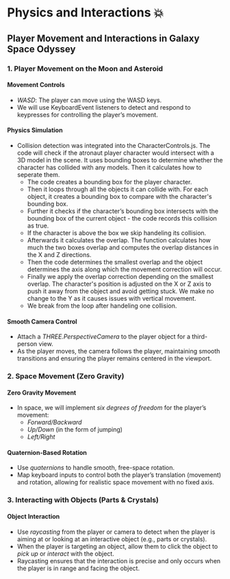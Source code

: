 # Physics and Interactions :collision:


## Player Movement and Interactions in Galaxy Space Odyssey

### 1. Player Movement on the Moon and Asteroid 

#### Movement Controls
- *WASD*: The player can move using the WASD keys.
- We will use KeyboardEvent listeners to detect and respond to keypresses for controlling the player’s movement.

#### Physics Simulation
- Collision detection was integrated into the CharacterControls.js. The code will check if the atronaut player character would intersect with a 3D model in the scene. It uses bounding boxes to determine whether the character has collided with any models. Then it calculates how to seperate them.
  - The code creates a bounding box for the player character.
  - Then it loops through all the objects it can collide with. For each object, it creates a bounding box to compare with the character's bounding box.
  - Further it checks if the character’s bounding box intersects with the bounding box of the current object - the code records this collision as true.
  - If the character is above the box we skip handeling its collision.
  - Afterwards it calculates the overlap. The function calculates how much the two boxes overlap and computes the overlap distances in the X and Z directions.
  - Then the code determines the smallest overlap and the object determines the axis along which the movement correction will occur.
  - Finally we apply the overlap correction depending on the smallest overlap. The character's position is adjusted on the X or Z axis to push it away from the object and avoid getting stuck. We make no change to the Y as it causes issues with vertical movement.
  - We break from the loop after handeling one collision.


#### Smooth Camera Control
- Attach a *THREE.PerspectiveCamera* to the player object for a third-person view.
- As the player moves, the camera follows the player, maintaining smooth transitions and ensuring the player remains centered in the viewport.

### 2. Space Movement (Zero Gravity)

#### Zero Gravity Movement
- In space, we will implement *six degrees of freedom* for the player’s movement:
  - *Forward/Backward*
  - *Up/Down*  (in the form of jumping)
  - *Left/Right*
  
#### Quaternion-Based Rotation
- Use *quaternions* to handle smooth, free-space rotation.
- Map keyboard inputs to control both the player’s translation (movement) and rotation, allowing for realistic space movement with no fixed axis.
  
### 3. Interacting with Objects (Parts & Crystals)

#### Object Interaction
- Use *raycasting* from the player or camera to detect when the player is aiming at or looking at an interactive object (e.g., parts or crystals).
- When the player is targeting an object, allow them to click the object to *pick up* or *interact* with the object.
- Raycasting ensures that the interaction is precise and only occurs when the player is in range and facing the object.
